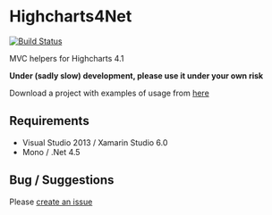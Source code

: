 # Highcharts4Net
[![Build Status](https://travis-ci.org/davcs86/Highcharts4Net.svg)](https://travis-ci.org/davcs86/Highcharts4Net)

MVC helpers for Highcharts 4.1

**Under (sadly slow) development, please use it under your own risk**

Download a project with examples of usage from [here](https://github.com/davcs86/Highcharts4Net-demos)

## Requirements

- Visual Studio 2013 / Xamarin Studio 6.0
- Mono / .Net 4.5

## Bug / Suggestions

Please [create an issue](https://github.com/davcs86/Highcharts4Net/issues)
